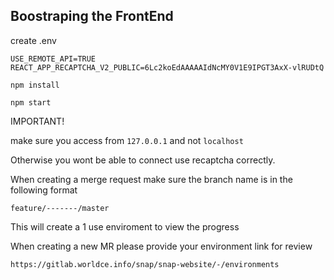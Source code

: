 ## Boostraping the FrontEnd


create .env 
```
USE_REMOTE_API=TRUE
REACT_APP_RECAPTCHA_V2_PUBLIC=6Lc2koEdAAAAAIdNcMY0V1E9IPGT3AxX-vlRUDtQ
```

`npm install`

`npm start`

IMPORTANT!

make sure you access from `127.0.0.1` and not `localhost`

Otherwise you wont be able to connect use recaptcha correctly.

When creating a merge request make sure the branch name is in the following format

`feature/-------/master`

This will create a 1 use enviroment to view the progress

When creating a new MR please provide your environment link for review

`https://gitlab.worldce.info/snap/snap-website/-/environments`